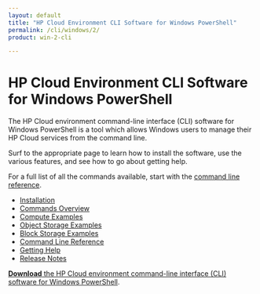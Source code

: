 ```yaml
---
layout: default
title: "HP Cloud Environment CLI Software for Windows PowerShell"
permalink: /cli/windows/2/
product: win-2-cli

---
```

# HP Cloud Environment CLI Software for Windows PowerShell

The HP Cloud environment command-line interface (CLI) software for Windows PowerShell is a tool which allows Windows users to manage their HP Cloud services from the command line.

Surf to the appropriate page to learn how to install the software, use the various features, and see how to go about getting help.  <!--The [tutorials](/cli/windows/tutorials) page contains a video tutorial for the Object Storage functionality; full tutorials for Compute and CDN are coming soon.  -->

For a full list of all the commands available, start with the [command line reference](/cli/windows/2/reference).

+ [Installation](/cli/windows/2/installation)
+ [Commands Overview](/cli/windows/2/commands)
+ [Compute Examples](/cli/windows/2/compute)
+ [Object Storage Examples](/cli/windows/2/containers-and-folders)
+ [Block Storage Examples](/cli/windows/2/block-storage)
+ [Command Line Reference](/cli/windows/2/reference)
+ [Getting Help](/cli/windows/2/help)
+ [Release Notes](/cli/windows/2/release-notes)

[**Download** the HP Cloud environment command-line interface (CLI) software for Windows PowerShell](/file/WinCLI-1.3.5.7.zip). 
